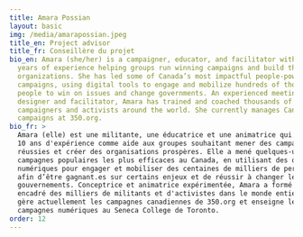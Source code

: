 ```yaml
---
title: Amara Possian
layout: basic
img: /media/amarapossian.jpeg
title_en: Project advisor
title_fr: Conseillère du projet
bio_en: Amara (she/her) is a campaigner, educator, and facilitator with 10+
  years of experience helping groups run winning campaigns and build thriving
  organizations. She has led some of Canada’s most impactful people-powered
  campaigns, using digital tools to engage and mobilize hundreds of thousands of
  people to win on issues and change governments. An experienced meeting
  designer and facilitator, Amara has trained and coached thousands of
  campaigners and activists around the world. She currently manages Canada
  campaigns at 350.org.
bio_fr: >
  Amara (elle) est une militante, une éducatrice et une animatrice qui a plus de
  10 ans d'expérience comme aide aux groupes souhaitant mener des campagnes
  réussies et créer des organisations prospères. Elle a mené quelques-unes des
  campagnes populaires les plus efficaces au Canada, en utilisant des outils
  numériques pour engager et mobiliser des centaines de milliers de personnes
  afin d’être gagnant.es sur certains enjeux et de réussir à changer les
  gouvernements. Conceptrice et animatrice expérimentée, Amara a formé et
  encadré des milliers de militants et d'activistes dans le monde entier. Elle
  gère actuellement les campagnes canadiennes de 350.org et enseigne les
  campagnes numériques au Seneca College de Toronto.
order: 12
---
```

